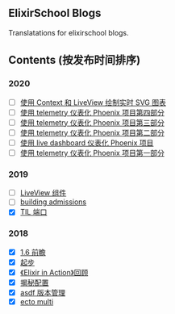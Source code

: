 ## ElixirSchool Blogs

Translatations for elixirschool blogs.

## Contents (按发布时间排序)

### 2020

- [ ] [使用 Context 和 LiveView 绘制实时 SVG 图表](./posts/2020-10-06-server-side-svg-charts-with-contex-and-liveview.md)
- [ ] [使用 telemetry 仪表化 Phoenix 项目第四部分](./posts/2020-05-13-instrumenting-phoenix-with-telemetry-part-four.md)
- [ ] [使用 telemetry 仪表化 Phoenix 项目第三部分](./posts/2020-05-06-instrumenting-phoenix-with-telemetry-part-three.md)
- [ ] [使用 telemetry 仪表化 Phoenix 项目第二部分](./posts/2020-04-29-instrumenting-phoenix-with-telemetry-part-two.md)
- [ ] [使用 live dashboard 仪表化 Phoenix 项目](./posts/2020-04-24-instrumenting-phoenix-with-live-dashboard.md)
- [ ] [使用 telemetry 仪表化 Phoenix 项目第一部分](./posts/2020-04-22-instrumenting-phoenix-with-telemetry-part-one.md)
### 2019 
- [ ] [LiveView 组件](./posts/2019-12-29-live-view-live-component.md)
- [ ] [building admissions](./posts/2019-10-23-building-admissions.md)
- [x] [TIL 端口](./posts/2019-04-17-til-ports.md)
### 2018
- [x] [1.6 前瞻](./posts/2018-04-03-a-look-at-16.md)
- [x] [起步](./posts/2018-04-23-just-the-beginning.md)
- [x] [《Elixir in Action》回顾](./posts/2018-05-31-elixir-in-action-review.md)
- [x] [揭秘配置](./posts/2018-07-17-configuration-demystified.md)
- [x] [asdf 版本管理](./2018-10-01-asdf-version-management.md)
- [x] [ecto multi](./posts/2018-10-10-ecto-multi.md)